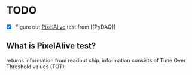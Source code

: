 # TODO
- [x] Figure out [PixelAlive](https://gitlab.cern.ch/mpari/py-daq-bril/-/blob/master/pyDAQ/scans/pixelalive.py) test from [[PyDAQ]]
## What is PixelAlive test?

returns information from readout chip. information consists of Time Over Threshold values (TOT) 